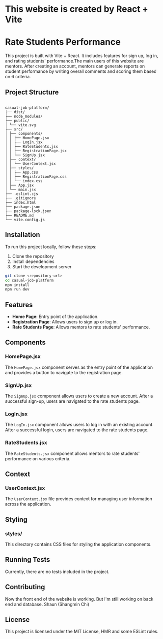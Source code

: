 # This website is created by React + Vite

# Rate Students Performance

This project is built with Vite + React. It includes features for sign up, log in, and rating students' performance.The main users of this website are mentors. After creating an account, mentors can
generate reports on student performance by writing overall comments and scoring them based on 6 criteria.

## Project Structure

```

casual-job-platform/
├── dist/
├── node_modules/
├── public/
│ └── vite.svg
├── src/
│ ├── components/
│ │ ├── HomePage.jsx
│ │ ├── LogIn.jsx
│ │ ├── RateStudents.jsx
│ │ ├── RegistrationPage.jsx
│ │ └── SignUp.jsx
│ ├── context/
│ │ └── UserContext.jsx
│ ├── styles/
│ │ ├── App.css
│ │ ├── RegistrationPage.css
│ │ └── index.css
│ ├── App.jsx
│ └── main.jsx
├── .eslint.cjs
├── .gitignore
├── index.html
├── package.json
├── package-lock.json
├── README.md
└── vite.config.js

```

## Installation

To run this project locally, follow these steps:

1. Clone the repository
2. Install dependencies
3. Start the development server

```sh
git clone <repository-url>
cd casual-job-platform
npm install
npm run dev
```

## Features

- **Home Page**: Entry point of the application.
- **Registration Page**: Allows users to sign up or log in.
- **Rate Students Page**: Allows mentors to rate students' performance.

## Components

### HomePage.jsx

The `HomePage.jsx` component serves as the entry point of the application and provides a button to navigate to the registration page.

### SignUp.jsx

The `SignUp.jsx` component allows users to create a new account. After a successful sign-up, users are navigated to the rate students page.

### LogIn.jsx

The `LogIn.jsx` component allows users to log in with an existing account. After a successful login, users are navigated to the rate students page.

### RateStudents.jsx

The `RateStudents.jsx` component allows mentors to rate students' performance on various criteria.

## Context

### UserContext.jsx

The `UserContext.jsx` file provides context for managing user information across the application.

## Styling

### styles/

This directory contains CSS files for styling the application components.

## Running Tests

Currently, there are no tests included in the project.

## Contributing

Now the front end of the website is working. But I'm still working on
back end and database.
Shaun (Shangmin Chi)

## License

This project is licensed under the MIT License, HMR and some ESLint rules.

```

```
